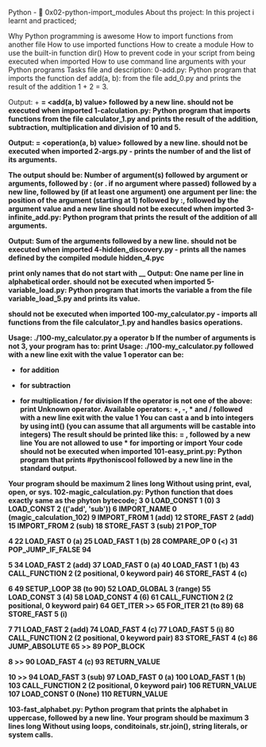 Python - 📃 0x02-python-import_modules
About ths project:
In this project i learnt and practiced;

Why Python programming is awesome
How to import functions from another file
How to use imported functions
How to create a module
How to use the built-in function dir()
How to prevent code in your script from being executed when imported
How to use command line arguments with your Python programs
Tasks file and description:
0-add.py: Python program that imports the function def add(a, b): from the file add_0.py and prints the result of the addition 1 + 2 = 3.

Output: <a value> + <b value> = <add(a, b) value> followed by a new line.
should not be executed when imported
1-calculation.py: Python program that imports functions from the file calculator_1.py and prints the result of the addition, subtraction, multiplication and division of 10 and 5.

Output: <a value> <operator> <b value> = <operation(a, b) value> followed by a new line.
should not be executed when imported
2-args.py - prints the number of and the list of its arguments.

The output should be:
Number of argument(s) followed by argument or arguments, followed by
: (or . if no argument where passed) followed by
a new line, followed by (if at least one argument)
one argument per line:
the position of the argument (starting at 1) followed by :, followed by the argument value and a new line
should not be executed when imported
3-infinite_add.py: Python program that prints the result of the addition of all arguments.

Output: Sum of the arguments followed by a new line.
should not be executed when imported
4-hidden_discovery.py - prints all the names defined by the compiled module hidden_4.pyc

print only names that do not start with __
Output: One name per line in alphabetical order.
should not be executed when imported
5-variable_load.py: Python program that imorts the variable a from the file variable_load_5.py and prints its value.

should not be executed when imported
100-my_calculator.py - imports all functions from the file calculator_1.py and handles basics operations.

Usage: ./100-my_calculator.py a operator b
If the number of arguments is not 3, your program has to:
print Usage: ./100-my_calculator.py <a> <operator> <b> followed with a new line
exit with the value 1
operator can be:
+ for addition
- for subtraction
* for multiplication
/ for division
If the operator is not one of the above:
print Unknown operator. Available operators: +, -, * and / followed with a new line
exit with the value 1
You can cast a and b into integers by using int() (you can assume that all arguments will be castable into integers)
The result should be printed like this: <a> <operator> <b> = <result>, followed by a new line
You are not allowed to use * for importing or __import__
Your code should not be executed when imported
101-easy_print.py: Python program that prints #pythoniscool followed by a new line in the standard output.

Your program should be maximum 2 lines long
Without using print, eval, open, or sys.
102-magic_calculation.py: Python function that does exactly same as the phyton bytecode; 3 0 LOAD_CONST 1 (0) 3 LOAD_CONST 2 (('add', 'sub')) 6 IMPORT_NAME 0 (magic_calculation_102) 9 IMPORT_FROM 1 (add) 12 STORE_FAST 2 (add) 15 IMPORT_FROM 2 (sub) 18 STORE_FAST 3 (sub) 21 POP_TOP

4 22 LOAD_FAST 0 (a) 25 LOAD_FAST 1 (b) 28 COMPARE_OP 0 (<) 31 POP_JUMP_IF_FALSE 94

5 34 LOAD_FAST 2 (add) 37 LOAD_FAST 0 (a) 40 LOAD_FAST 1 (b) 43 CALL_FUNCTION 2 (2 positional, 0 keyword pair) 46 STORE_FAST 4 (c)

6 49 SETUP_LOOP 38 (to 90) 52 LOAD_GLOBAL 3 (range) 55 LOAD_CONST 3 (4) 58 LOAD_CONST 4 (6) 61 CALL_FUNCTION 2 (2 positional, 0 keyword pair) 64 GET_ITER >> 65 FOR_ITER 21 (to 89) 68 STORE_FAST 5 (i)

7 71 LOAD_FAST 2 (add) 74 LOAD_FAST 4 (c) 77 LOAD_FAST 5 (i) 80 CALL_FUNCTION 2 (2 positional, 0 keyword pair) 83 STORE_FAST 4 (c) 86 JUMP_ABSOLUTE 65 >> 89 POP_BLOCK

8 >> 90 LOAD_FAST 4 (c) 93 RETURN_VALUE

10 >> 94 LOAD_FAST 3 (sub) 97 LOAD_FAST 0 (a) 100 LOAD_FAST 1 (b) 103 CALL_FUNCTION 2 (2 positional, 0 keyword pair) 106 RETURN_VALUE 107 LOAD_CONST 0 (None) 110 RETURN_VALUE

103-fast_alphabet.py: Python program that prints the alphabet in uppercase, followed by a new line.
Your program should be maximum 3 lines long
Without using loops, conditoinals, str.join(), string literals, or system calls.
